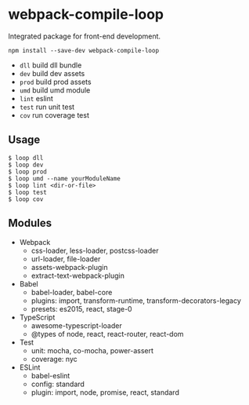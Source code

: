 # webpack-compile-loop

Integrated package for front-end development.

```shell
npm install --save-dev webpack-compile-loop
```

- `dll` build dll bundle
- `dev` build dev assets
- `prod` build prod assets
- `umd` build umd module
- `lint` eslint
- `test` run unit test
- `cov` run coverage test

## Usage

```shell
$ loop dll
$ loop dev
$ loop prod
$ loop umd --name yourModuleName
$ loop lint <dir-or-file>
$ loop test
$ loop cov
```

## Modules

- Webpack
  - css-loader, less-loader, postcss-loader
  - url-loader, file-loader
  - assets-webpack-plugin
  - extract-text-webpack-plugin
- Babel
  - babel-loader, babel-core
  - plugins: import, transform-runtime, transform-decorators-legacy
  - presets: es2015, react, stage-0
- TypeScript
  - awesome-typescript-loader
  - @types of node, react, react-router, react-dom
- Test
  - unit: mocha, co-mocha, power-assert
  - coverage: nyc
- ESLint
  - babel-eslint
  - config: standard
  - plugin: import, node, promise, react, standard
